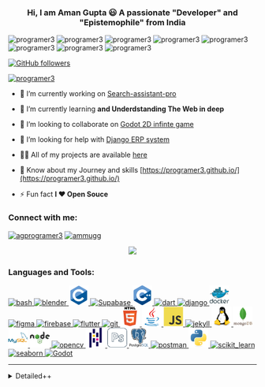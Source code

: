<h3 align="center">Hi, I am Aman Gupta 😃 A passionate "Developer" and "Epistemophile" from India</h3>

<p align="left"> <img src="https://komarev.com/ghpvc/?username=programer3&label=Profile%20views&color=0e75b6&style=flat" alt="programer3" />
<img src="https://forthebadge.com/images/featured/featured-built-with-love.svg" alt="programer3" width="160" height="30" />
<img src="https://forthebadge.com/images/badges/not-a-bug-a-feature.svg" alt="programer3" width="160" height="30" />
<img src="https://badges.frapsoft.com/os/v3/open-source.svg?v=103" alt="programer3" width="150" height="25" />
<img src="https://img.shields.io/badge/freecodecamp-27273D?style=for-the-badge&logo=freecodecamp&logoColor=white" alt="programer3" width="150" height="25" />
<img src="https://img.shields.io/badge/Markdown-000000?style=for-the-badge&logo=markdown&logoColor=white" alt="programer3" />
<img src="https://img.shields.io/badge/NeoVim-%2357A143.svg?&style=for-the-badge&logo=neovim&logoColor=white" alt="programer3" />
<img src="https://img.shields.io/badge/PyTorch-EE4C2C?style=for-the-badge&logo=pytorch&logoColor=white" alt="programer3" />
</p>

[![GitHub followers](https://img.shields.io/github/followers/Programer3.svg?style=social&label=Follow&maxAge=2592000)](https://github.com/Programer3?tab=followers)

<p align="left"> <a href="https://github.com/ryo-ma/github-profile-trophy"><img src="https://github-profile-trophy.vercel.app/?username=programer3" alt="programer3" /></a> </p>

- 🔭 I’m currently working on [Search-assistant-pro](https://github.com/Programer3/search-assistant-pro)

- 🌱 I’m currently learning **and Underdstanding The Web in deep**

- 👯 I’m looking to collaborate on [Godot 2D infinte game](https://github.com/Programer3/Mountain_bike_HD)

- 🤝 I’m looking for help with [Django ERP system](https://github.com/Programer3/ERP_django)

- 👨‍💻 All of my projects are available [here](https://github.com/Programer3?tab=repositories&type=source)

- 📄 Know about my Journey and skills [https://programer3.github.io/](https://programer3.github.io/)

- ⚡ Fun fact **I ❤️ Open Souce**

<h3 align="left">Connect with me:</h3>
<p align="left">
<a href="https://linkedin.com/in/agprogramer3" target="blank"><img align="center" src="https://raw.githubusercontent.com/rahuldkjain/github-profile-readme-generator/master/src/images/icons/Social/linked-in-alt.svg" alt="agprogramer3" height="30" width="40" /></a>
<a href="https://kaggle.com/ammugg" target="blank"><img align="center" src="https://raw.githubusercontent.com/rahuldkjain/github-profile-readme-generator/master/src/images/icons/Social/kaggle.svg" alt="ammugg" height="30" width="40" /></a>
</p>


<p align="center">
<img src="https://visitor-badge.laobi.icu/badge?page_id=Programer3" id="counter">
</p>


<h3 align="left">Languages and Tools:</h3>
<p align="left"> <a href="https://www.gnu.org/software/bash/" target="_blank" rel="noreferrer"> <img src="https://www.vectorlogo.zone/logos/gnu_bash/gnu_bash-icon.svg" alt="bash" width="40" height="40"/> </a> <a href="https://www.blender.org/" target="_blank" rel="noreferrer"> <img src="https://download.blender.org/branding/community/blender_community_badge_white.svg" alt="blender" width="40" height="40"/> </a> <a href="https://www.cprogramming.com/" target="_blank" rel="noreferrer"> <img src="https://raw.githubusercontent.com/devicons/devicon/master/icons/c/c-original.svg" alt="c" width="40" height="40"/> </a> <a href="https://supabase.com/" target="_blank" rel="noreferrer"> <img src="https://www.vectorlogo.zone/logos/supabase/supabase-ar21.svg" alt="Supabase" width="60" height="60"/> </a> <a href="https://www.w3schools.com/cpp/" target="_blank" rel="noreferrer"> <img src="https://raw.githubusercontent.com/devicons/devicon/master/icons/cplusplus/cplusplus-original.svg" alt="cplusplus" width="40" height="40"/> </a> <a href="https://dart.dev" target="_blank" rel="noreferrer"> <img src="https://www.vectorlogo.zone/logos/dartlang/dartlang-icon.svg" alt="dart" width="40" height="40"/> </a> <a href="https://www.djangoproject.com/" target="_blank" rel="noreferrer"> <img src="https://cdn.worldvectorlogo.com/logos/django.svg" alt="django" width="40" height="40"/> </a> <a href="https://www.docker.com/" target="_blank" rel="noreferrer"> <img src="https://raw.githubusercontent.com/devicons/devicon/master/icons/docker/docker-original-wordmark.svg" alt="docker" width="40" height="40"/> </a> <a href="https://www.figma.com/" target="_blank" rel="noreferrer"> <img src="https://www.vectorlogo.zone/logos/figma/figma-icon.svg" alt="figma" width="40" height="40"/> </a> <a href="https://firebase.google.com/" target="_blank" rel="noreferrer"> <img src="https://www.vectorlogo.zone/logos/firebase/firebase-icon.svg" alt="firebase" width="40" height="40"/> </a> <a href="https://flutter.dev" target="_blank" rel="noreferrer"> <img src="https://www.vectorlogo.zone/logos/flutterio/flutterio-icon.svg" alt="flutter" width="40" height="40"/> </a> <a href="https://git-scm.com/" target="_blank" rel="noreferrer"> <img src="https://www.vectorlogo.zone/logos/git-scm/git-scm-icon.svg" alt="git" width="40" height="40"/> </a> <a href="https://www.w3.org/html/" target="_blank" rel="noreferrer"> <img src="https://raw.githubusercontent.com/devicons/devicon/master/icons/html5/html5-original-wordmark.svg" alt="html5" width="40" height="40"/> </a> <a href="https://www.java.com" target="_blank" rel="noreferrer"> <img src="https://raw.githubusercontent.com/devicons/devicon/master/icons/java/java-original.svg" alt="java" width="40" height="40"/> </a> <a href="https://developer.mozilla.org/en-US/docs/Web/JavaScript" target="_blank" rel="noreferrer"> <img src="https://raw.githubusercontent.com/devicons/devicon/master/icons/javascript/javascript-original.svg" alt="javascript" width="40" height="40"/> </a> <a href="https://jekyllrb.com/" target="_blank" rel="noreferrer"> <img src="https://www.vectorlogo.zone/logos/jekyllrb/jekyllrb-icon.svg" alt="jekyll" width="40" height="40"/> </a> <a href="https://www.linux.org/" target="_blank" rel="noreferrer"> <img src="https://raw.githubusercontent.com/devicons/devicon/master/icons/linux/linux-original.svg" alt="linux" width="40" height="40"/> </a> <a href="https://www.mongodb.com/" target="_blank" rel="noreferrer"> <img src="https://raw.githubusercontent.com/devicons/devicon/master/icons/mongodb/mongodb-original-wordmark.svg" alt="mongodb" width="40" height="40"/> </a> <a href="https://www.mysql.com/" target="_blank" rel="noreferrer"> <img src="https://raw.githubusercontent.com/devicons/devicon/master/icons/mysql/mysql-original-wordmark.svg" alt="mysql" width="40" height="40"/> </a> <a href="https://nodejs.org" target="_blank" rel="noreferrer"> <img src="https://raw.githubusercontent.com/devicons/devicon/master/icons/nodejs/nodejs-original-wordmark.svg" alt="nodejs" width="40" height="40"/> </a> <a href="https://opencv.org/" target="_blank" rel="noreferrer"> <img src="https://www.vectorlogo.zone/logos/opencv/opencv-icon.svg" alt="opencv" width="40" height="40"/> </a> <a href="https://pandas.pydata.org/" target="_blank" rel="noreferrer"> <img src="https://raw.githubusercontent.com/devicons/devicon/2ae2a900d2f041da66e950e4d48052658d850630/icons/pandas/pandas-original.svg" alt="pandas" width="40" height="40"/> </a> <a href="https://www.photoshop.com/en" target="_blank" rel="noreferrer"> <img src="https://raw.githubusercontent.com/devicons/devicon/master/icons/photoshop/photoshop-line.svg" alt="photoshop" width="40" height="40"/> </a> <a href="https://www.postgresql.org" target="_blank" rel="noreferrer"> <img src="https://raw.githubusercontent.com/devicons/devicon/master/icons/postgresql/postgresql-original-wordmark.svg" alt="postgresql" width="40" height="40"/> </a> <a href="https://postman.com" target="_blank" rel="noreferrer"> <img src="https://www.vectorlogo.zone/logos/getpostman/getpostman-icon.svg" alt="postman" width="40" height="40"/> </a> <a href="https://www.python.org" target="_blank" rel="noreferrer"> <img src="https://raw.githubusercontent.com/devicons/devicon/master/icons/python/python-original.svg" alt="python" width="40" height="40"/> </a> <a href="https://scikit-learn.org/" target="_blank" rel="noreferrer"> <img src="https://upload.wikimedia.org/wikipedia/commons/0/05/Scikit_learn_logo_small.svg" alt="scikit_learn" width="40" height="40"/> </a> <a href="https://seaborn.pydata.org/" target="_blank" rel="noreferrer"> <img src="https://seaborn.pydata.org/_images/logo-mark-lightbg.svg" alt="seaborn" width="40" height="40"/> </a> <a href="https://godotengine.org/" target="_blank" rel="noreferrer"> <img src="https://godotengine.org/assets/press/logo_small_color_light.svg" alt="Godot" width="50" height="50"/> </a> </p>


<hr \>

<details>
  <summary>Detailed++</summary>

  <p>&nbsp;<img align="center" src="https://github-readme-stats.vercel.app/api?username=programer3&show_icons=true&locale=en" alt="programer3" /></p>

  [![Top Langs](https://github-readme-stats.vercel.app/api/top-langs/?username=Programer3&layout=compact&text_color=daf7dc&bg_color=151515)](https://github.com/devSouvik/github-readme-stats)
